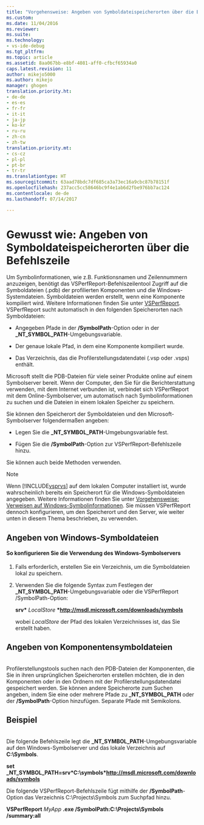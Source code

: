 ```yaml
---
title: "Vorgehensweise: Angeben von Symboldateispeicherorten über die Befehlszeile | Microsoft-Dokumentation"
ms.custom: 
ms.date: 11/04/2016
ms.reviewer: 
ms.suite: 
ms.technology:
- vs-ide-debug
ms.tgt_pltfrm: 
ms.topic: article
ms.assetid: 8aa067bb-e8bf-4081-aff0-cfbcf65934a0
caps.latest.revision: 11
author: mikejo5000
ms.author: mikejo
manager: ghogen
translation.priority.ht:
- de-de
- es-es
- fr-fr
- it-it
- ja-jp
- ko-kr
- ru-ru
- zh-cn
- zh-tw
translation.priority.mt:
- cs-cz
- pl-pl
- pt-br
- tr-tr
ms.translationtype: HT
ms.sourcegitcommit: 63aad78bdc7df685ca3a73ec16a9cbc87b78151f
ms.openlocfilehash: 237acc5cc58646bc9f4e1ab6d2fbe976bb7ac124
ms.contentlocale: de-de
ms.lasthandoff: 07/14/2017

---
```

# Gewusst wie: Angeben von Symboldateispeicherorten über die Befehlszeile
<a id="how-to-specify-symbol-file-locations-from-the-command-line" class="xliff"></a>
Um Symbolinformationen, wie z.B. Funktionsnamen und Zeilennummern anzuzeigen, benötigt das VSPerfReport-Befehlszeilentool Zugriff auf die Symboldateien (.pdb) der profilierten Komponenten und die Windows-Systemdateien. Symboldateien werden erstellt, wenn eine Komponente kompiliert wird. Weitere Informationen finden Sie unter [VSPerfReport](../profiling/vsperfreport.md). VSPerfReport sucht automatisch in den folgenden Speicherorten nach Symboldateien:  
  
-   Angegeben Pfade in der **/SymbolPath**-Option oder in der **_NT_SYMBOL_PATH**-Umgebungsvariable.  
  
-   Der genaue lokale Pfad, in dem eine Komponente kompiliert wurde.  
  
-   Das Verzeichnis, das die Profilerstellungsdatendatei (.vsp oder .vsps) enthält.  
  
 Microsoft stellt die PDB-Dateien für viele seiner Produkte online auf einem Symbolserver bereit. Wenn der Computer, den Sie für die Berichterstattung verwenden, mit dem Internet verbunden ist, verbindet sich VSPerfReport mit dem Online-Symbolserver, um automatisch nach Symbolinformationen zu suchen und die Dateien in einem lokalen Speicher zu speichern.  
  
 Sie können den Speicherort der Symboldateien und den Microsoft-Symbolserver folgendermaßen angeben:  
  
-   Legen Sie die **_NT_SYMBOL_PATH**-Umgebungsvariable fest.  
  
-   Fügen Sie die **/SymbolPath**-Option zur VSPerfReport-Befehlszeile hinzu.  
  
 Sie können auch beide Methoden verwenden.  
  
> [!NOTE]
>  Wenn [!INCLUDE[vsprvs](../code-quality/includes/vsprvs_md.md)] auf dem lokalen Computer installiert ist, wurde wahrscheinlich bereits ein Speicherort für die Windows-Symboldateien angegeben. Weitere Informationen finden Sie unter [Vorgehensweise: Verweisen auf Windows-Symbolinformationen](../profiling/how-to-reference-windows-symbol-information.md). Sie müssen VSPerfReport dennoch konfigurieren, um den Speicherort und den Server, wie weiter unten in diesem Thema beschrieben, zu verwenden.  
  
## Angeben von Windows-Symboldateien
<a id="specifying-windows-symbol-files" class="xliff"></a>  
  
#### So konfigurieren Sie die Verwendung des Windows-Symbolservers
<a id="to-configure-the-use-of-the-windows-symbol-server" class="xliff"></a>  
  
1.  Falls erforderlich, erstellen Sie ein Verzeichnis, um die Symboldateien lokal zu speichern.  
  
2.  Verwenden Sie die folgende Syntax zum Festlegen der **_NT_SYMBOL_PATH**-Umgebungsvariable oder die VSPerfReport /SymbolPath-Option:  
  
     **srv\*** *LocalStore* **\*http://msdl.microsoft.com/downloads/symbols**  
  
     wobei *LocalStore* der Pfad des lokalen Verzeichnisses ist, das Sie erstellt haben.  
  
## Angeben von Komponentensymboldateien
<a id="specifying-component-symbol-files" class="xliff"></a>  
 Profilerstellungstools suchen nach den PDB-Dateien der Komponenten, die Sie in ihren ursprünglichen Speicherorten erstellen möchten, die in den Komponenten oder in den Ordnern mit der Profilerstellungsdatendatei gespeichert werden. Sie können andere Speicherorte zum Suchen angeben, indem Sie eine oder mehrere Pfade zu **_NT_SYMBOL_PATH** oder der **/SymbolPath**-Option hinzufügen. Separate Pfade mit Semikolons.  
  
## Beispiel
<a id="example" class="xliff"></a>  
 Die folgende Befehlszeile legt die **_NT_SYMBOL_PATH**-Umgebungsvariable auf den Windows-Symbolserver und das lokale Verzeichnis auf **C:\Symbols**.  
  
 **set  _NT_SYMBOL_PATH=srv\*C:\symbols\*http://msdl.microsoft.com/downloads/symbols**  
  
 Die folgende VSPerfReport-Befehlszeile fügt mithilfe der **/SymbolPath**-Option das Verzeichnis C:\Projects\Symbols zum Suchpfad hinzu.  
  
 **VSPerfReport**  *MyApp* **.exe /SymbolPath:C:\Projects\Symbols /summary:all**
